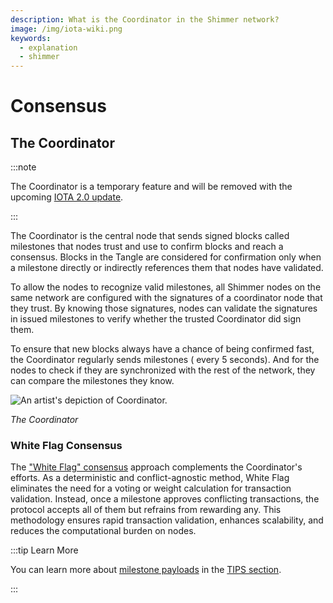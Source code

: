 ```yaml
---
description: What is the Coordinator in the Shimmer network?
image: /img/iota-wiki.png
keywords:
  - explanation
  - shimmer
---
```


# Consensus

## The Coordinator

:::note

The Coordinator is a temporary feature and will be removed with the
upcoming [IOTA 2.0 update](../../iota2.0/core-concepts/consensus.md).

:::

The Coordinator is the central node that sends signed blocks called milestones that nodes trust and use to confirm
blocks and reach a consensus.
Blocks in the Tangle are considered for confirmation only when a milestone directly or indirectly references them
that nodes have validated.

To allow the nodes to recognize valid milestones, all Shimmer nodes on the same network are configured with the
signatures of a coordinator node that they trust.
By knowing those signatures, nodes can validate the signatures in issued milestones to verify whether the trusted
Coordinator did sign them.

To ensure that new blocks always have a chance of being confirmed fast, the Coordinator regularly sends milestones (
every 5 seconds).
And for the nodes to check if they are synchronized with the rest of the network, they can compare the milestones they
know.

![An artist's depiction of Coordinator.](/img/learn/milestones.gif 'Click to see the full-sized image.')

_The Coordinator_

### White Flag Consensus

The ["White Flag" consensus](../../chrysalis/core-concepts/white-flag-consensus.md) approach complements the
Coordinator's efforts.
As a deterministic and conflict-agnostic method, White Flag eliminates the need for a voting or weight calculation for
transaction validation.
Instead, once a milestone approves conflicting transactions,
the protocol accepts all of them but refrains from rewarding any.
This methodology ensures rapid transaction validation,
enhances scalability, and reduces the computational burden on nodes.

:::tip Learn More

You can learn more about [milestone payloads](https://wiki.iota.org/tips/tips/TIP-0029) in the
[TIPS section](../tips.md).

:::
